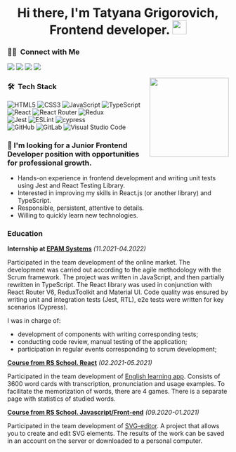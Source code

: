 <h1 align="center">Hi there, I'm Tatyana Grigorovich, Frontend developer.
<img src="https://github.com/blackcater/blackcater/raw/main/images/Hi.gif" height="32"/></h1>

### 🤝🏻 &nbsp;Connect with Me

<p align="left">
<a href="mailto:gtm003@gmail.com"><img src="https://img.shields.io/badge/-gtm003@gmail.com-D14836?style=flat&logo=Gmail&logoColor=white"/></a>
<a href="https://linkedin.com/in/gtm003"><img src="https://img.shields.io/badge/-Tatyana%20Grigorovich-0077B5?style=flat&logo=Linkedin&logoColor=white"/></a>
<a href="https://t.me/gtm003"><img src="https://img.shields.io/badge/-@gtm003-2CA5E0?style=flat&logo=telegram&logoColor=white"/></a>
<a href="https://vk.com/tgrigorovich"><img src="https://img.shields.io/badge/-tgrigorovich-1877F2?style=flat&logo=VK&logoColor=white"/></a>
</p>

<img height="180em" align="right" src="https://github-readme-stats-eight-theta.vercel.app/api/top-langs/?username=gtm003&layout=compact&langs_count=8&theme=swift"/>

### 🛠 &nbsp;Tech Stack
![HTML5](https://img.shields.io/badge/html5-%23E34F26.svg?style=for-the-badge&logo=html5&logoColor=white)
![CSS3](https://img.shields.io/badge/css3-%231572B6.svg?style=for-the-badge&logo=css3&logoColor=white)
![JavaScript](https://img.shields.io/badge/javascript-%23323330.svg?style=for-the-badge&logo=javascript&logoColor=%23F7DF1E)
![TypeScript](https://img.shields.io/badge/typescript-%23007ACC.svg?style=for-the-badge&logo=typescript&logoColor=white)<br/>
![React](https://img.shields.io/badge/react-%2320232a.svg?style=for-the-badge&logo=react&logoColor=%2361DAFB)
![React Router](https://img.shields.io/badge/React_Router-CA4245?style=for-the-badge&logo=react-router&logoColor=white)
![Redux](https://img.shields.io/badge/redux-%23593d88.svg?style=for-the-badge&logo=redux&logoColor=white)<br/>
![Jest](https://img.shields.io/badge/-jest-%23C21325?style=for-the-badge&logo=jest&logoColor=white)
![ESLint](https://img.shields.io/badge/ESLint-4B3263?style=for-the-badge&logo=eslint&logoColor=white)
![cypress](https://img.shields.io/badge/-cypress-%23E5E5E5?style=for-the-badge&logo=cypress&logoColor=058a5e)<br/>
![GitHub](https://img.shields.io/badge/github-%23121011.svg?style=for-the-badge&logo=github&logoColor=white)
![GitLab](https://img.shields.io/badge/gitlab-%23181717.svg?style=for-the-badge&logo=gitlab&logoColor=white)
![Visual Studio Code](https://img.shields.io/badge/Visual%20Studio%20Code-0078d7.svg?style=for-the-badge&logo=visual-studio-code&logoColor=white)


### 🤔&nbsp;I'm looking for a Junior Frontend Developer position with opportunities for professional growth.
* Hands-on experience in frontend development and writing unit tests using Jest and React Testing Library.
* Interested in improving my skills in React.js (or another library) and  TypeScript.
* Responsible, persistent, attentive to details.
* Willing to quickly learn new technologies.

### Education

__Internship at [EPAM Systems](https://github.com/gtm003/rslang/blob/develop/README.md)__ _(11.2021-04.2022)_

Participated in the team development of the online market. The development was carried out according to the agile methodology with the Scrum framework. The project was written in JavaScript, and then partially rewritten in TypeScript. The React library was used in conjunction with React Router V6, ReduxToolkit and Material UI. Code quality was ensured by writing unit and integration tests (Jest, RTL), e2e tests were written for key scenarios (Cypress).

I was in charge of:
* development of components with writing corresponding tests;
* conducting code review, manual testing of the application;
* participation in regular events corresponding to scrum development;

__[Course from RS School. React](https://rs.school/react/)__ _(02.2021-05.2021)_

Participated in the team development of [English learning app](https://github.com/gtm003/rslang/blob/develop/README.md). Consists of 3600 word cards with transcription, pronunciation and usage examples. To facilitate the memorization of words, there are 4 games. There is a separate page with statistics of studied words. 

__[Course from RS School. Javascript/Front-end](https://rs.school/js/)__ _(09.2020-01.2021)_

Participated in the team development of [SVG-editor](https://github.com/gtm003/rsclone/blob/develop/README.md). A project that allows you to create and edit SVG elements. The results of the work can be saved in an account on the server or downloaded to a personal computer.

<!--
[![codewars](https://www.codewars.com/users/gtm003/badges/small)](https://www.codewars.com/users/gtm003)

![](https://komarev.com/ghpvc/?username=gtm003)

**gtm003/gtm003** is a ✨ _special_ ✨ repository because its `README.md` (this file) appears on your GitHub profile.

Here are some ideas to get you started:

- 🔭 I’m currently working on ...
- 🌱 I’m currently learning ...
- 👯 I’m looking to collaborate on ...
- 🤔 I’m looking for help with ...
- 💬 Ask me about ...
- 📫 How to reach me: ...
- 😄 Pronouns: ...
- ⚡ Fun fact: ...
-->
